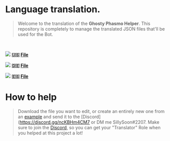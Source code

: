 # Language translation.

> Welcome to the translation of the **Ghosty Phasmo Helper**.
> This repository is completely to manage the translated JSON files that'll be used for the Bot.

<br>

![](https://img.shields.io/badge/English-90%25-7288d9?style=flat-square)
**🇺🇸 [File](https://github.com/Ghosty-Phasmo-Helper/language-translation/blob/main/languages/english.json)**

![](https://img.shields.io/badge/German-5%25-7288d9?style=flat-square)
**🇩🇪 [File](https://github.com/Ghosty-Phasmo-Helper/language-translation/blob/main/languages/german.json)**

![](https://img.shields.io/badge/Espaniol-5%25-7288d9?style=flat-square)
**🇪🇸 [File](https://github.com/Ghosty-Phasmo-Helper/language-translation/blob/main/languages/espaniol.json)**

# How to help

> Download the file you want to edit, or create an entirely new one from an [example](https://github.com/Ghosty-Phasmo-Helper/language-translation/blob/main/example.json) and send it to the [Discord](https://discord.gg/ncKBHm4CM7 or DM me SillySoon#2207.
> Make sure to join the [Discord](https://discord.gg/ncKBHm4CM7), so you can get your "Translator" Role when you helped at this project a lot!
